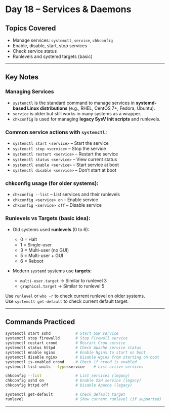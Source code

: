 # Day 18 – Services & Daemons

##  Topics Covered
- Manage services: `systemctl`, `service`, `chkconfig`
- Enable, disable, start, stop services
- Check service status
- Runlevels and systemd targets (basic)

---

##  Key Notes

###  Managing Services

- `systemctl` is the standard command to manage services in **systemd-based Linux distributions** (e.g., RHEL, CentOS 7+, Fedora, Ubuntu).
- `service` is older but still works in many systems as a wrapper.
- `chkconfig` is used for managing **legacy SysV init scripts** and runlevels.

###  Common service actions with `systemctl`:
- `systemctl start <service>` – Start the service
- `systemctl stop <service>` – Stop the service
- `systemctl restart <service>` – Restart the service
- `systemctl status <service>` – View current status
- `systemctl enable <service>` – Start service at boot
- `systemctl disable <service>` – Don’t start at boot

###  chkconfig usage (for older systems):
- `chkconfig --list` – List services and their runlevels
- `chkconfig <service> on` – Enable service
- `chkconfig <service> off` – Disable service

###  Runlevels vs Targets (basic idea):
- Old systems used **runlevels** (0 to 6):
  - 0 = Halt
  - 1 = Single-user
  - 3 = Multi-user (no GUI)
  - 5 = Multi-user + GUI
  - 6 = Reboot

- Modern `systemd` systems use **targets**:
  - `multi-user.target` → Similar to runlevel 3
  - `graphical.target` → Similar to runlevel 5

Use `runlevel` or `who -r` to check current runlevel on older systems.  
Use `systemctl get-default` to check current default target.

---

##  Commands Practiced

```bash
systemctl start sshd           # Start SSH service
systemctl stop firewalld       # Stop Firewall service
systemctl restart crond        # Restart Cron service
systemctl status httpd         # Check Apache service status
systemctl enable nginx         # Enable Nginx to start on boot
systemctl disable nginx        # Disable Nginx from starting on boot
systemctl is-enabled crond     # Check if crond is enabled
systemctl list-units --type=service    # List active services

chkconfig --list               # List services (legacy)
chkconfig sshd on              # Enable SSH service (legacy)
chkconfig httpd off            # Disable Apache (legacy)

systemctl get-default          # Check default target
runlevel                       # Show current runlevel (if supported)
```
---
